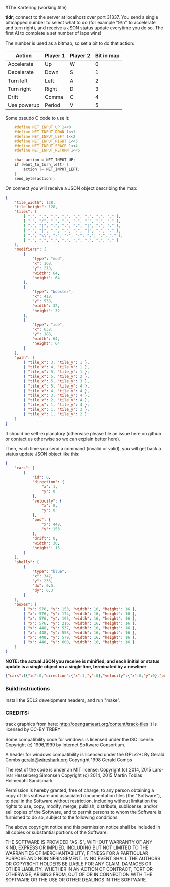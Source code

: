 #The Kartering (working title)

**tldr**; connect to the server at localhost over port 31337. You send a single
bitmapped number to select what to do (for example "9\n" to accelerate and turn
right), and receive a JSON status update everytime you do so. The first AI to
complete a set number of laps wins!

The number is used as a bitmap, so set a bit to do that action:

Action      | Player 1 | Player 2 | Bit in map |
------------|----------|----------|------------
Accelerate  | Up       | W        | 0
Decelerate  | Down     | S        | 1
Turn left   | Left     | A        | 2
Turn right  | Right    | D        | 3
Drift       | Comma    | C        | 4
Use powerup | Period   | V        | 5

Some pseudo C code to use it:
```C
    #define NET_INPUT_UP 1<<0
    #define NET_INPUT_DOWN 1<<1
    #define NET_INPUT_LEFT 1<<2
    #define NET_INPUT_RIGHT 1<<3
    #define NET_INPUT_SPACE 1<<4
    #define NET_INPUT_RETURN 1<<5

    char action = NET_INPUT_UP;
    if (want_to_turn_left) {
        action |= NET_INPUT_LEFT;
    }
    send_byte(action);
```

On connect you will receive a JSON object describing the map:
```JSON
{
    "tile_width": 128,
    "tile_height": 128,
    "tiles": [
        [ ".", ".", ".", ".", ".", ".", ".", "." ],
        [ ".", "/", "-", "-", "-", "`", ".", "." ],
        [ ".", "|", ".", ".", ".", "|", ".", "." ],
        [ ".", "|", ".", ".", ".", "|", ".", "." ],
        [ ".", "\\", "-", "-", "-", ",", ".", "." ],
        [ ".", ".", ".", ".", ".", ".", ".", "." ]
    ],
    "modifiers": [
        {
            "type": "mud",
            "x": 168,
            "y": 218,
            "width": 64,
            "height": 64
        },
        {
            "type": "booster",
            "x": 418,
            "y": 538,
            "width": 32,
            "height": 32
        },
        {
            "type": "ice",
            "x": 638,
            "y": 188,
            "width": 64,
            "height": 64
        }
    ],
    "path": [
        { "tile_x": 3, "tile_y": 1 },
        { "tile_x": 4, "tile_y": 1 },
        { "tile_x": 5, "tile_y": 1 },
        { "tile_x": 5, "tile_y": 2 },
        { "tile_x": 5, "tile_y": 3 },
        { "tile_x": 5, "tile_y": 4 },
        { "tile_x": 4, "tile_y": 4 },
        { "tile_x": 3, "tile_y": 4 },
        { "tile_x": 2, "tile_y": 4 },
        { "tile_x": 1, "tile_y": 4 },
        { "tile_x": 1, "tile_y": 3 },
        { "tile_x": 1, "tile_y": 2 }
    ]
}
```

It should be self-explanatory (otherwise please file an issue here on
github or contact us otherwise so we can explain better here).

Then, each time you send a command (invalid or valid), you will get back a
status update JSON object like this:
```JSON
{
    "cars": [
        {
            "id": 0,
            "direction": {
                "x": 1,
                "y": 0
            },
            "velocity": {
                "x": 0,
                "y": 0
            },
            "pos": {
                "x": 448,
                "y": 153
            },
            "drift": 0,
            "width": 30,
            "height": 16
        }
    ],
    "shells": [
        {
            "type": "blue",
            "x": 342,
            "y": 233,
            "dx": 0.5,
            "dy": 0.3
        }
    ],
    "boxes": [
        { "x": 576, "y": 153, "width": 16, "height": 16 },
        { "x": 576, "y": 174, "width": 16, "height": 16 },
        { "x": 576, "y": 195, "width": 16, "height": 16 },
        { "x": 576, "y": 216, "width": 16, "height": 16 },
        { "x": 448, "y": 537, "width": 16, "height": 16 },
        { "x": 448, "y": 558, "width": 16, "height": 16 },
        { "x": 448, "y": 579, "width": 16, "height": 16 },
        { "x": 448, "y": 600, "width": 16, "height": 16 }
    ]
}
```


**NOTE: the actual JSON you receive is minified, and each initial or status update is a single
object on a single line, terminated by a newline:**

```JSON
{"cars":[{"id":0,"direction":{"x":1,"y":0},"velocity":{"x":0,"y":0},"pos":{"x":448,"y":153},"drift":0,"width":30,"height":16}],"shells":[]}
```

### Build instructions
Install the SDL2 development headers, and run "make".

### CREDITS:
track graphics from here: http://opengameart.org/content/track-tiles
It is licensed by CC-BY TRBRY


Some compatibility code for windows is licensed under the ISC license:
Copyright (c) 1996,1999 by Internet Software Consortium.

A header for windows compatibility is licensed under the GPLv2+:
 By Gerald Combs <gerald@wireshark.org>
 Copyright 1998 Gerald Combs


The rest of the code is under an MIT license:
Copyright (c) 2014, 2015 Lars-Ivar Hesselberg Simonsen
Copyright (c) 2014, 2015 Martin Tobias Holmedahl Sandsmark

Permission is hereby granted, free of charge, to any person obtaining a copy
of this software and associated documentation files (the "Software"), to deal
in the Software without restriction, including without limitation the rights
to use, copy, modify, merge, publish, distribute, sublicense, and/or sell
copies of the Software, and to permit persons to whom the Software is
furnished to do so, subject to the following conditions:

The above copyright notice and this permission notice shall be included in
all copies or substantial portions of the Software.

THE SOFTWARE IS PROVIDED "AS IS", WITHOUT WARRANTY OF ANY KIND, EXPRESS OR
IMPLIED, INCLUDING BUT NOT LIMITED TO THE WARRANTIES OF MERCHANTABILITY,
FITNESS FOR A PARTICULAR PURPOSE AND NONINFRINGEMENT. IN NO EVENT SHALL THE
AUTHORS OR COPYRIGHT HOLDERS BE LIABLE FOR ANY CLAIM, DAMAGES OR OTHER
LIABILITY, WHETHER IN AN ACTION OF CONTRACT, TORT OR OTHERWISE, ARISING FROM,
OUT OF OR IN CONNECTION WITH THE SOFTWARE OR THE USE OR OTHER DEALINGS IN
THE SOFTWARE.
